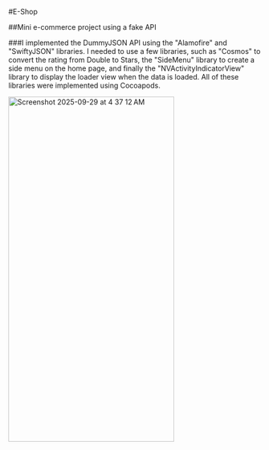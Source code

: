 #E-Shop

##Mini e-commerce project using a fake API

###I implemented the DummyJSON API using the "Alamofire" and "SwiftyJSON" libraries. I needed to use a few libraries, such as "Cosmos" to convert the rating from Double to Stars, the "SideMenu" library to create a side menu on the home page, and finally the "NVActivityIndicatorView" library to display the loader view when the data is loaded. All of these libraries were implemented using Cocoapods.



<img width="330" height="687" alt="Screenshot 2025-09-29 at 4 37 12 AM" src="https://github.com/user-attachments/assets/02c02f9f-7fa9-429a-aaf3-901839e1eeee" />
